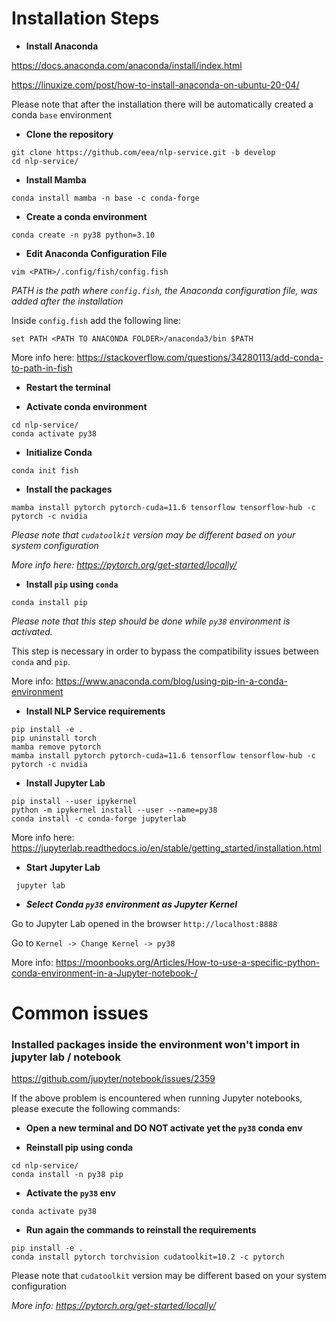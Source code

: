 # Installation Steps

* **Install Anaconda**

https://docs.anaconda.com/anaconda/install/index.html

https://linuxize.com/post/how-to-install-anaconda-on-ubuntu-20-04/

Please note that after the installation there will be automatically created a conda  ``base`` environment

* **Clone the repository**

```shell
git clone https://github.com/eea/nlp-service.git -b develop
cd nlp-service/
```
* **Install Mamba**

```shell
conda install mamba -n base -c conda-forge
```

* **Create a conda environment**

```shell
conda create -n py38 python=3.10
```

* **Edit Anaconda Configuration File**

```shell
vim <PATH>/.config/fish/config.fish
```
*PATH is the path where ``config.fish``, the Anaconda configuration file, was added after the installation*

Inside ``config.fish`` add the following line:
```shell
set PATH <PATH TO ANACONDA FOLDER>/anaconda3/bin $PATH
```
More info here: https://stackoverflow.com/questions/34280113/add-conda-to-path-in-fish

* **Restart the terminal**

* **Activate conda environment**

```shell
cd nlp-service/
conda activate py38
```
* **Initialize Conda**

```shell
conda init fish
```

* **Install the packages**

```shell
mamba install pytorch pytorch-cuda=11.6 tensorflow tensorflow-hub -c pytorch -c nvidia
```

 *Please note that ``cudatoolkit`` version may be different based on your system configuration*

 *More info here: https://pytorch.org/get-started/locally/*

* **Install ``pip`` using ``conda``**

```shell
conda install pip
```
*Please note that this step should be done while ``py38`` environment is activated.*

This step is necessary in order to bypass the compatibility issues between ``conda`` and ``pip``.

More info: https://www.anaconda.com/blog/using-pip-in-a-conda-environment

* **Install NLP Service requirements**

```shell
pip install -e .
pip uninstall torch
mamba remove pytorch
mamba install pytorch pytorch-cuda=11.6 tensorflow tensorflow-hub -c pytorch -c nvidia
```

* **Install Jupyter Lab**

```shell
pip install --user ipykernel
python -m ipykernel install --user --name=py38
conda install -c conda-forge jupyterlab
```
More info here:
https://jupyterlab.readthedocs.io/en/stable/getting_started/installation.html

* **Start Jupyter Lab**

```shell
 jupyter lab
```

* ***Select Conda ``py38`` environment as Jupyter Kernel***

Go to Jupyter Lab opened in the browser
``http://localhost:8888``

Go to ``Kernel -> Change Kernel -> py38``

More info:
https://moonbooks.org/Articles/How-to-use-a-specific-python-conda-environment-in-a-Jupyter-notebook-/

# Common issues

### Installed packages inside the environment won't import in jupyter lab / notebook ###
https://github.com/jupyter/notebook/issues/2359

If the above problem is encountered when running Jupyter notebooks, please execute the following commands:

* **Open a new terminal and DO NOT activate yet the ``py38`` conda env**


* **Reinstall pip using conda**

```shell
cd nlp-service/
conda install -n py38 pip
```
* **Activate the ``py38`` env**

```shell
conda activate py38
```
* **Run again the commands to reinstall the requirements**

```shell
pip install -e .
conda install pytorch torchvision cudatoolkit=10.2 -c pytorch
```
Please note that ``cudatoolkit`` version may be different based on your system configuration

 *More info: https://pytorch.org/get-started/locally/*
